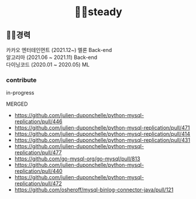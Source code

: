 
<div align=center>
  
# 🏃‍♂️steady
</div>

## 🧑‍🔧경력
카카오 엔터테인먼트 (2021.12~) 
멜론 Back-end
<br>
알고리마 (2021.06 ~ 2021.11) Back-end
<br>
다이닝코드 (2020.01 ~ 2020.05) ML


### contribute 
in-progress


MERGED
- https://github.com/julien-duponchelle/python-mysql-replication/pull/446
- https://github.com/julien-duponchelle/python-mysql-replication/pull/471
- https://github.com/julien-duponchelle/python-mysql-replication/pull/414
- https://github.com/julien-duponchelle/python-mysql-replication/pull/431
- https://github.com/julien-duponchelle/python-mysql-replication/pull/477
- https://github.com/go-mysql-org/go-mysql/pull/813
- https://github.com/julien-duponchelle/python-mysql-replication/pull/440
- https://github.com/julien-duponchelle/python-mysql-replication/pull/472
- https://github.com/osheroff/mysql-binlog-connector-java/pull/121
